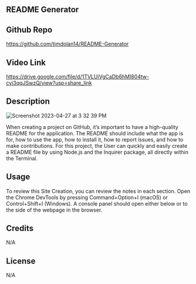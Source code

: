 ## README Generator 

## Github Repo

https://github.com/timdolan14/README-Generator

## Video Link

https://drive.google.com/file/d/1TVLUiVgCaDb6hMI804tw-cyi3qqJSwzQ/view?usp=share_link

## Description 

![Screenshot 2023-04-27 at 3 32 39 PM](https://user-images.githubusercontent.com/128433023/234971950-600525e7-5ffd-4f4a-a79a-61d890ffb99b.png)

When creating a project on GitHub, it’s important to have a high-quality README for the application. The README should include what the app is for, how to use the app, how to install it, how to report issues, and how to make contributions. For this project, the User can quickly and easily create a README file by using Node.js and the Inquirer package, all directly within the Terminal. 

## Usage 

To review this Site Creation, you can review the notes in each section. Open the Chrome DevTools by pressing Command+Option+I (macOS) or Control+Shift+I (Windows). A console panel should open either below or to the side of the webpage in the browser.

## Credits

N/A

## License

N/A
